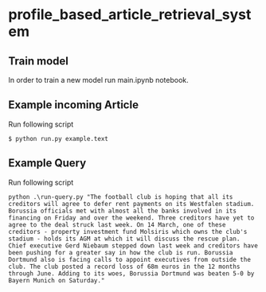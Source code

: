 # profile_based_article_retrieval_system

## Train model

In order to train a new model run main.ipynb notebook.

## Example incoming Article

Run following script

```
$ python run.py example.text
```

## Example Query

Run following script

```
python .\run-query.py "The football club is hoping that all its creditors will agree to defer rent payments on its Westfalen stadium. Borussia officials met with almost all the banks involved in its financing on Friday and over the weekend. Three creditors have yet to agree to the deal struck last week. On 14 March, one of these creditors - property investment fund Molsiris which owns the club's stadium - holds its AGM at which it will discuss the rescue plan. Chief executive Gerd Niebaum stepped down last week and creditors have been pushing for a greater say in how the club is run. Borussia Dortmund also is facing calls to appoint executives from outside the club. The club posted a record loss of 68m euros in the 12 months through June. Adding to its woes, Borussia Dortmund was beaten 5-0 by Bayern Munich on Saturday."
```
